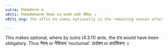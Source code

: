 ```yaml
---
sutra: निशाप्रदोषाभ्यां च
vRtti: निशाप्रदोषशब्दाभ्यां विभाषा ठञ् प्रत्ययो भवति शैषिकः ॥
vRtti_eng: The affix ठञ् comes optionally in the remaining senses after the words '_nisa_', and '_pradosha_'.

---
```

This makes optional, where by _sutra_ (4.3.11) _ante_, the ठञ् would have been obligatory. Thus नैशम् or नैशिकम् 'nocturnal'. प्रादोषम् or प्रादोषिकम् ॥